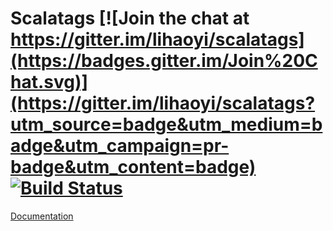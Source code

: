 # Scalatags [![Join the chat at https://gitter.im/lihaoyi/scalatags](https://badges.gitter.im/Join%20Chat.svg)](https://gitter.im/lihaoyi/scalatags?utm_source=badge&utm_medium=badge&utm_campaign=pr-badge&utm_content=badge) [![Build Status](https://travis-ci.org/lihaoyi/Ammonite.svg)](https://travis-ci.org/lihaoyi/Ammonite)

[Documentation](https://lihaoyi.github.io/scalatags)



